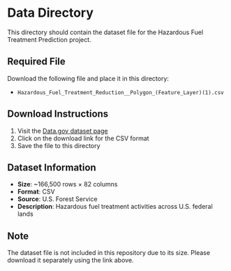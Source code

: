 # Data Directory

This directory should contain the dataset file for the Hazardous Fuel Treatment Prediction project.

## Required File

Download the following file and place it in this directory:
- `Hazardous_Fuel_Treatment_Reduction__Polygon_(Feature_Layer)(1).csv`

## Download Instructions

1. Visit the [Data.gov dataset page](https://catalog.data.gov/dataset/hazardous-fuel-treatment-reduction-polygon-feature-layer-9c557)
2. Click on the download link for the CSV format
3. Save the file to this directory

## Dataset Information

- **Size**: ~166,500 rows × 82 columns
- **Format**: CSV
- **Source**: U.S. Forest Service
- **Description**: Hazardous fuel treatment activities across U.S. federal lands

## Note

The dataset file is not included in this repository due to its size. Please download it separately using the link above.
